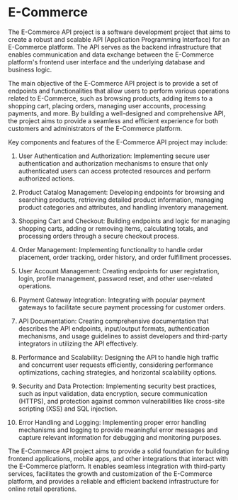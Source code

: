 # E-Commerce
The E-Commerce API project is a software development project that aims to create a robust and scalable API (Application Programming Interface) for an E-Commerce platform. The API serves as the backend infrastructure that enables communication and data exchange between the E-Commerce platform's frontend user interface and the underlying database and business logic.

The main objective of the E-Commerce API project is to provide a set of endpoints and functionalities that allow users to perform various operations related to E-Commerce, such as browsing products, adding items to a shopping cart, placing orders, managing user accounts, processing payments, and more. By building a well-designed and comprehensive API, the project aims to provide a seamless and efficient experience for both customers and administrators of the E-Commerce platform.

Key components and features of the E-Commerce API project may include:

1. User Authentication and Authorization: Implementing secure user authentication and authorization mechanisms to ensure that only authenticated users can access protected resources and perform authorized actions.

2. Product Catalog Management: Developing endpoints for browsing and searching products, retrieving detailed product information, managing product categories and attributes, and handling inventory management.

3. Shopping Cart and Checkout: Building endpoints and logic for managing shopping carts, adding or removing items, calculating totals, and processing orders through a secure checkout process.

4. Order Management: Implementing functionality to handle order placement, order tracking, order history, and order fulfillment processes.

5. User Account Management: Creating endpoints for user registration, login, profile management, password reset, and other user-related operations.

6. Payment Gateway Integration: Integrating with popular payment gateways to facilitate secure payment processing for customer orders.

7. API Documentation: Creating comprehensive documentation that describes the API endpoints, input/output formats, authentication mechanisms, and usage guidelines to assist developers and third-party integrators in utilizing the API effectively.

8. Performance and Scalability: Designing the API to handle high traffic and concurrent user requests efficiently, considering performance optimizations, caching strategies, and horizontal scalability options.

9. Security and Data Protection: Implementing security best practices, such as input validation, data encryption, secure communication (HTTPS), and protection against common vulnerabilities like cross-site scripting (XSS) and SQL injection.

10. Error Handling and Logging: Implementing proper error handling mechanisms and logging to provide meaningful error messages and capture relevant information for debugging and monitoring purposes.

The E-Commerce API project aims to provide a solid foundation for building frontend applications, mobile apps, and other integrations that interact with the E-Commerce platform. It enables seamless integration with third-party services, facilitates the growth and customization of the E-Commerce platform, and provides a reliable and efficient backend infrastructure for online retail operations.
